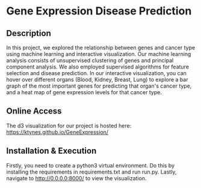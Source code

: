 # Gene Expression Disease Prediction

## Description
In this project, we explored the relationship between genes and cancer type using machine learning and interactive visualization. Our machine learning analysis consists of unsupervised clustering of genes and principal component analysis. We also employed supervised algorithms for feature selection and disease prediction. In our interactive visualization, you can hover over different organs (Blood, Kidney, Breast, Lung) to explore a bar graph of the most important genes for predicting that organ's cancer type, and a heat map of gene expression levels for that cancer type.

## Online Access
The d3 visualization for our project is hosted here: https://ktynes.github.io/GeneExpression/

## Installation & Execution
Firstly, you need to create a python3 virtual environment. Do this by installing the requirements in requirements.txt and run run.py. Lastly, navigate to http://0.0.0.0:8000/ to view the visualization.
